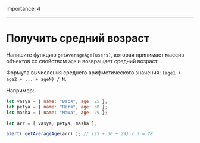importance: 4

---

# Получить средний возраст

Напишите функцию `getAverageAge(users)`, которая принимает массив объектов со свойством `age` и возвращает средний возраст.

Формула вычисления среднего арифметического значения: `(age1 + age2 + ... + ageN) / N`.

Например:

```js no-beautify
let vasya = { name: "Вася", age: 25 };
let petya = { name: "Петя", age: 30 };
let masha = { name: "Маша", age: 29 };

let arr = [ vasya, petya, masha ];

alert( getAverageAge(arr) ); // (25 + 30 + 29) / 3 = 28
```
